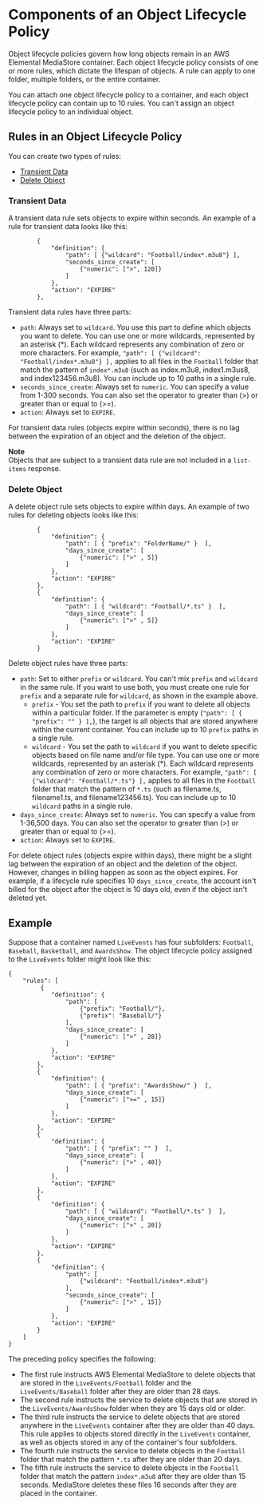 # Components of an Object Lifecycle Policy<a name="policies-object-lifecycle-components"></a>

Object lifecycle policies govern how long objects remain in an AWS Elemental MediaStore container\. Each object lifecycle policy consists of one or more rules, which dictate the lifespan of objects\. A rule can apply to one folder, multiple folders, or the entire container\. 

You can attach one object lifecycle policy to a container, and each object lifecycle policy can contain up to 10 rules\. You can't assign an object lifecycle policy to an individual object\. 

## Rules in an Object Lifecycle Policy<a name="policies-object-lifecycle-components-rules"></a>

You can create two types of rules:
+ [Transient Data](#policies-object-lifecycle-components-rules-seconds)
+ [Delete Object](#policies-object-lifecycle-components-rules-days)

### Transient Data<a name="policies-object-lifecycle-components-rules-seconds"></a>

A transient data rule sets objects to expire within seconds\. An example of a rule for transient data looks like this:

```
        {
            "definition": {
                "path": [ {"wildcard": "Football/index*.m3u8"} ],
                "seconds_since_create": [
                    {"numeric": [">", 120]}
                ]
            },
            "action": "EXPIRE"
        },
```

Transient data rules have three parts:
+ `path`: Always set to `wildcard`\. You use this part to define which objects you want to delete\. You can use one or more wildcards, represented by an asterisk \(\*\)\. Each wildcard represents any combination of zero or more characters\. For example, `"path": [ {"wildcard": "Football/index*.m3u8"} ],` applies to all files in the `Football` folder that match the pattern of `index*.m3u8` \(such as index\.m3u8, index1\.m3us8, and index123456\.m3u8\)\. You can include up to 10 paths in a single rule\.
+ `seconds_since_create`: Always set to `numeric`\. You can specify a value from 1\-300 seconds\. You can also set the operator to greater than \(>\) or greater than or equal to \(>=\)\.
+ `action`: Always set to `EXPIRE`\.

For transient data rules \(objects expire within seconds\), there is no lag between the expiration of an object and the deletion of the object\.

**Note**  
Objects that are subject to a transient data rule are not included in a `list-items` response\.

### Delete Object<a name="policies-object-lifecycle-components-rules-days"></a>

A delete object rule sets objects to expire within days\. An example of two rules for deleting objects looks like this:

```
        {
            "definition": {
                "path": [ { "prefix": "FolderName/" }  ],
                "days_since_create": [
                    {"numeric": [">" , 5]}
                ]
            },
            "action": "EXPIRE"
        },
        {
            "definition": {
                "path": [ { "wildcard": "Football/*.ts" }  ],
                "days_since_create": [
                    {"numeric": [">" , 5]}
                ]
            },
            "action": "EXPIRE"
        }
```

Delete object rules have three parts:
+ `path`: Set to either `prefix` or `wildcard`\. You can't mix `prefix` and `wildcard` in the same rule\. If you want to use both, you must create one rule for `prefix` and a separate rule for `wildcard`, as shown in the example above\. 
  + `prefix` \- You set the path to `prefix` if you want to delete all objects within a particular folder\. If the parameter is empty \(`"path": [ { "prefix": "" } ],`\), the target is all objects that are stored anywhere within the current container\. You can include up to 10 `prefix` paths in a single rule\.
  + `wildcard` \- You set the path to `wildcard` if you want to delete specific objects based on file name and/or file type\. You can use one or more wildcards, represented by an asterisk \(\*\)\. Each wildcard represents any combination of zero or more characters\. For example, `"path": [ {"wildcard": "Football/*.ts"} ],` applies to all files in the `Football` folder that match the pattern of `*.ts` \(such as filename\.ts, filename1\.ts, and filename123456\.ts\)\. You can include up to 10 `wildcard` paths in a single rule\. 
+ `days_since_create`: Always set to `numeric`\. You can specify a value from 1\-36,500 days\. You can also set the operator to greater than \(>\) or greater than or equal to \(>=\)\. 
+ `action`: Always set to `EXPIRE`\.

For delete object rules \(objects expire within days\), there might be a slight lag between the expiration of an object and the deletion of the object\. However, changes in billing happen as soon as the object expires\. For example, if a lifecycle rule specifies 10 `days_since_create`, the account isn't billed for the object after the object is 10 days old, even if the object isn't deleted yet\.

## Example<a name="policies-object-lifecycle-components-example"></a>

Suppose that a container named `LiveEvents` has four subfolders: `Football`, `Baseball`, `Basketball`, and `AwardsShow`\. The object lifecycle policy assigned to the `LiveEvents` folder might look like this:

```
{        
    "rules": [
         {
            "definition": {
                "path": [ 
                    {"prefix": "Football/"}, 
                    {"prefix": "Baseball/"}
                ],
                "days_since_create": [
                    {"numeric": [">" , 28]}
                ]
            },
            "action": "EXPIRE"
        },
        {
            "definition": {
                "path": [ { "prefix": "AwardsShow/" }  ],
                "days_since_create": [
                    {"numeric": [">=" , 15]}
                ]
            },
            "action": "EXPIRE"
        },
        {
            "definition": {
                "path": [ { "prefix": "" }  ],
                "days_since_create": [
                    {"numeric": [">" , 40]}
                ]
            },
            "action": "EXPIRE"
        },
        {
            "definition": {
                "path": [ { "wildcard": "Football/*.ts" }  ],
                "days_since_create": [
                    {"numeric": [">" , 20]}
                ]
            },
            "action": "EXPIRE"
        },
        {
            "definition": {
                "path": [ 
                    {"wildcard": "Football/index*.m3u8"}
                ],
                "seconds_since_create": [
                    {"numeric": [">" , 15]}
                ]
            },
            "action": "EXPIRE"
        }
    ]
}
```

The preceding policy specifies the following:
+ The first rule instructs AWS Elemental MediaStore to delete objects that are stored in the `LiveEvents/Football` folder and the `LiveEvents/Baseball` folder after they are older than 28 days\.
+ The second rule instructs the service to delete objects that are stored in the `LiveEvents/AwardsShow` folder when they are 15 days old or older\.
+ The third rule instructs the service to delete objects that are stored anywhere in the `LiveEvents` container after they are older than 40 days\. This rule applies to objects stored directly in the `LiveEvents` container, as well as objects stored in any of the container's four subfolders\.
+ The fourth rule instructs the service to delete objects in the `Football` folder that match the pattern `*.ts` after they are older than 20 days\. 
+ The fifth rule instructs the service to delete objects in the `Football` folder that match the pattern `index*.m3u8` after they are older than 15 seconds\. MediaStore deletes these files 16 seconds after they are placed in the container\.
